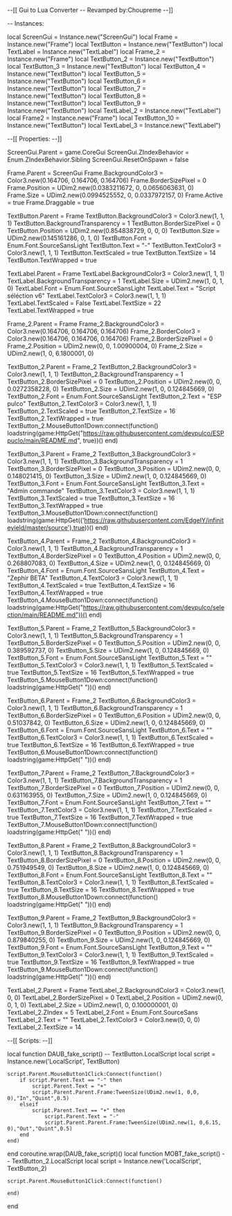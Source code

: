 --[[
	 Gui to Lua Converter
-- Revamped by:Choupreme
--]]



-- Instances:

local ScreenGui = Instance.new("ScreenGui")
local Frame = Instance.new("Frame")
local TextButton = Instance.new("TextButton")
local TextLabel = Instance.new("TextLabel")
local Frame_2 = Instance.new("Frame")
local TextButton_2 = Instance.new("TextButton")
local TextButton_3 = Instance.new("TextButton")
local TextButton_4 = Instance.new("TextButton")
local TextButton_5 = Instance.new("TextButton")
local TextButton_6 = Instance.new("TextButton")
local TextButton_7 = Instance.new("TextButton")
local TextButton_8 = Instance.new("TextButton")
local TextButton_9 = Instance.new("TextButton")
local TextLabel_2 = Instance.new("TextLabel")
local Frame2 = Instance.new("Frame")
local TextButton_10 = Instance.new("TextButton")
local TextLabel_3 = Instance.new("TextLabel")


--[[
	Properties:
--]]

ScreenGui.Parent = game.CoreGui
ScreenGui.ZIndexBehavior = Enum.ZIndexBehavior.Sibling
ScreenGui.ResetOnSpawn = false

Frame.Parent = ScreenGui
Frame.BackgroundColor3 = Color3.new(0.164706, 0.164706, 0.164706)
Frame.BorderSizePixel = 0
Frame.Position = UDim2.new(0.0383211672, 0, 0.0656063631, 0)
Frame.Size = UDim2.new(0.0994525552, 0, 0.0337972157, 0)
Frame.Active = true
Frame.Draggable = true

TextButton.Parent = Frame
TextButton.BackgroundColor3 = Color3.new(1, 1, 1)
TextButton.BackgroundTransparency = 1
TextButton.BorderSizePixel = 0
TextButton.Position = UDim2.new(0.854838729, 0, 0, 0)
TextButton.Size = UDim2.new(0.145161286, 0, 1, 0)
TextButton.Font = Enum.Font.SourceSansLight
TextButton.Text = "-"
TextButton.TextColor3 = Color3.new(1, 1, 1)
TextButton.TextScaled = true
TextButton.TextSize = 14
TextButton.TextWrapped = true

TextLabel.Parent = Frame
TextLabel.BackgroundColor3 = Color3.new(1, 1, 1)
TextLabel.BackgroundTransparency = 1
TextLabel.Size = UDim2.new(1, 0, 1, 0)
TextLabel.Font = Enum.Font.SourceSansLight
TextLabel.Text = "Script séléction v6"
TextLabel.TextColor3 = Color3.new(1, 1, 1)
TextLabel.TextScaled = False 
TextLabel.TextSize = 22
TextLabel.TextWrapped = true

Frame_2.Parent = Frame
Frame_2.BackgroundColor3 = Color3.new(0.164706, 0.164706, 0.164706)
Frame_2.BorderColor3 = Color3.new(0.164706, 0.164706, 0.164706)
Frame_2.BorderSizePixel = 0
Frame_2.Position = UDim2.new(0, 0, 1.00900004, 0)
Frame_2.Size = UDim2.new(1, 0, 6.1800001, 0)

TextButton_2.Parent = Frame_2
TextButton_2.BackgroundColor3 = Color3.new(1, 1, 1)
TextButton_2.BackgroundTransparency = 1
TextButton_2.BorderSizePixel = 0
TextButton_2.Position = UDim2.new(0, 0, 0.0272358228, 0)
TextButton_2.Size = UDim2.new(1, 0, 0.124845669, 0)
TextButton_2.Font = Enum.Font.SourceSansLight
TextButton_2.Text = "ESP pulco"
TextButton_2.TextColor3 = Color3.new(1, 1, 1)
TextButton_2.TextScaled = true
TextButton_2.TextSize = 16
TextButton_2.TextWrapped = true
TextButton_2.MouseButton1Down:connect(function()
loadstring(game:HttpGet("https://raw.githubusercontent.com/devpulco/ESPpuclo/main/README.md", true))()
end)


TextButton_3.Parent = Frame_2
TextButton_3.BackgroundColor3 = Color3.new(1, 1, 1)
TextButton_3.BackgroundTransparency = 1
TextButton_3.BorderSizePixel = 0
TextButton_3.Position = UDim2.new(0, 0, 0.148021415, 0)
TextButton_3.Size = UDim2.new(1, 0, 0.124845669, 0)
TextButton_3.Font = Enum.Font.SourceSansLight
TextButton_3.Text = "Admin commande"
TextButton_3.TextColor3 = Color3.new(1, 1, 1)
TextButton_3.TextScaled = true
TextButton_3.TextSize = 16
TextButton_3.TextWrapped = true
TextButton_3.MouseButton1Down:connect(function()
loadstring(game:HttpGet(('https://raw.githubusercontent.com/EdgeIY/infiniteyield/master/source'),true))()
end)

TextButton_4.Parent = Frame_2
TextButton_4.BackgroundColor3 = Color3.new(1, 1, 1)
TextButton_4.BackgroundTransparency = 1
TextButton_4.BorderSizePixel = 0
TextButton_4.Position = UDim2.new(0, 0, 0.268807083, 0)
TextButton_4.Size = UDim2.new(1, 0, 0.124845669, 0)
TextButton_4.Font = Enum.Font.SourceSansLight
TextButton_4.Text = "Zephir BETA"
TextButton_4.TextColor3 = Color3.new(1, 1, 1)
TextButton_4.TextScaled = true
TextButton_4.TextSize = 16
TextButton_4.TextWrapped = true
TextButton_4.MouseButton1Down:connect(function()
loadstring(game:HttpGet("https://raw.githubusercontent.com/devpulco/selection/main/README.md"))()
end)

TextButton_5.Parent = Frame_2
TextButton_5.BackgroundColor3 = Color3.new(1, 1, 1)
TextButton_5.BackgroundTransparency = 1
TextButton_5.BorderSizePixel = 0
TextButton_5.Position = UDim2.new(0, 0, 0.389592737, 0)
TextButton_5.Size = UDim2.new(1, 0, 0.124845669, 0)
TextButton_5.Font = Enum.Font.SourceSansLight
TextButton_5.Text = ""
TextButton_5.TextColor3 = Color3.new(1, 1, 1)
TextButton_5.TextScaled = true
TextButton_5.TextSize = 16
TextButton_5.TextWrapped = true
TextButton_5.MouseButton1Down:connect(function()
loadstring(game:HttpGet("  "))()
end)

TextButton_6.Parent = Frame_2
TextButton_6.BackgroundColor3 = Color3.new(1, 1, 1)
TextButton_6.BackgroundTransparency = 1
TextButton_6.BorderSizePixel = 0
TextButton_6.Position = UDim2.new(0, 0, 0.51037842, 0)
TextButton_6.Size = UDim2.new(1, 0, 0.124845669, 0)
TextButton_6.Font = Enum.Font.SourceSansLight
TextButton_6.Text = ""
TextButton_6.TextColor3 = Color3.new(1, 1, 1)
TextButton_6.TextScaled = true
TextButton_6.TextSize = 16
TextButton_6.TextWrapped = true
TextButton_6.MouseButton1Down:connect(function()
loadstring(game:HttpGet("  "))()
end)

TextButton_7.Parent = Frame_2
TextButton_7.BackgroundColor3 = Color3.new(1, 1, 1)
TextButton_7.BackgroundTransparency = 1
TextButton_7.BorderSizePixel = 0
TextButton_7.Position = UDim2.new(0, 0, 0.631163955, 0)
TextButton_7.Size = UDim2.new(1, 0, 0.124845669, 0)
TextButton_7.Font = Enum.Font.SourceSansLight
TextButton_7.Text = ""
TextButton_7.TextColor3 = Color3.new(1, 1, 1)
TextButton_7.TextScaled = true
TextButton_7.TextSize = 16
TextButton_7.TextWrapped = true
TextButton_7.MouseButton1Down:connect(function()
loadstring(game:HttpGet("  "))()
end)


TextButton_8.Parent = Frame_2
TextButton_8.BackgroundColor3 = Color3.new(1, 1, 1)
TextButton_8.BackgroundTransparency = 1
TextButton_8.BorderSizePixel = 0
TextButton_8.Position = UDim2.new(0, 0, 0.751949549, 0)
TextButton_8.Size = UDim2.new(1, 0, 0.124845669, 0)
TextButton_8.Font = Enum.Font.SourceSansLight
TextButton_8.Text = ""
TextButton_8.TextColor3 = Color3.new(1, 1, 1)
TextButton_8.TextScaled = true
TextButton_8.TextSize = 16
TextButton_8.TextWrapped = true
TextButton_8.MouseButton1Down:connect(function()
loadstring(game:HttpGet("  "))()
end)


TextButton_9.Parent = Frame_2
TextButton_9.BackgroundColor3 = Color3.new(1, 1, 1)
TextButton_9.BackgroundTransparency = 1
TextButton_9.BorderSizePixel = 0
TextButton_9.Position = UDim2.new(0, 0, 0.879840255, 0)
TextButton_9.Size = UDim2.new(1, 0, 0.124845669, 0)
TextButton_9.Font = Enum.Font.SourceSansLight
TextButton_9.Text = ""
TextButton_9.TextColor3 = Color3.new(1, 1, 1)
TextButton_9.TextScaled = true
TextButton_9.TextSize = 16
TextButton_9.TextWrapped = true
TextButton_9.MouseButton1Down:connect(function()
loadstring(game:HttpGet("  "))()
end)


TextLabel_2.Parent = Frame
TextLabel_2.BackgroundColor3 = Color3.new(1, 0, 0)
TextLabel_2.BorderSizePixel = 0
TextLabel_2.Position = UDim2.new(0, 0, 1, 0)
TextLabel_2.Size = UDim2.new(1, 0, 0.100000001, 0)
TextLabel_2.ZIndex = 5
TextLabel_2.Font = Enum.Font.SourceSans
TextLabel_2.Text = ""
TextLabel_2.TextColor3 = Color3.new(0, 0, 0)
TextLabel_2.TextSize = 14

--[[
	 Scripts:
--]]

local function DAUB_fake_script() -- TextButton.LocalScript 
	local script = Instance.new('LocalScript', TextButton)

	script.Parent.MouseButton1Click:Connect(function()
		if script.Parent.Text == "-" then
			script.Parent.Text = "+"
			script.Parent.Parent.Frame:TweenSize(UDim2.new(1, 0,0, 0),"In","Quint",0.5)
		elseif
			script.Parent.Text == "+" then
				script.Parent.Text = "-"
				script.Parent.Parent.Frame:TweenSize(UDim2.new(1, 0,6.15, 0),"Out","Quint",0.5)
		end
	end)
end
coroutine.wrap(DAUB_fake_script)()
local function MOBT_fake_script() -- TextButton_2.LocalScript 
	local script = Instance.new('LocalScript', TextButton_2)

	script.Parent.MouseButton1Click:Connect(function()
	
	end)
end

